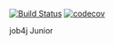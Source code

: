 [![Build Status](https://travis-ci.org/SergejBusch/job4j_design.svg?branch=master)](https://travis-ci.org/SergejBusch/job4j_design)
[![codecov](https://codecov.io/gh/SergejBusch/job4j_design/branch/master/graph/badge.svg)](https://codecov.io/gh/SergejBusch/job4j_design)

job4j Junior